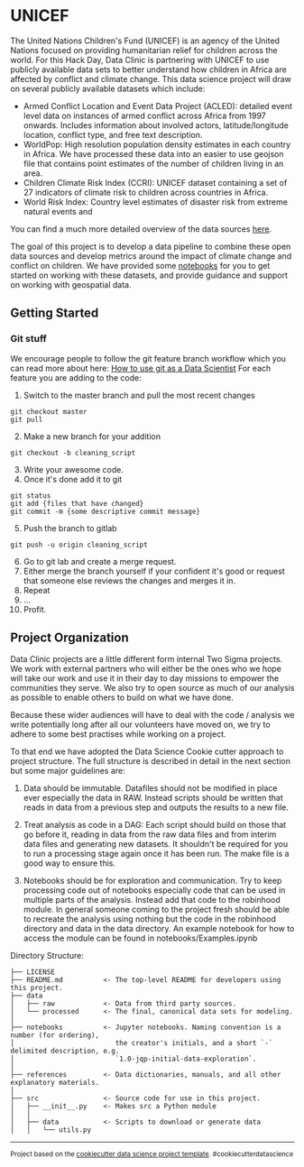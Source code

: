 UNICEF
==============================

The United Nations Children's Fund (UNICEF) is an agency of the United Nations focused on providing humanitarian relief for children across the world. For this Hack Day, Data Clinic is partnering with UNICEF to use publicly available data sets to better understand how children in Africa are affected by conflict and climate change. This data science project will draw on several publicly available datasets which include:

- Armed Conflict Location and Event Data Project (ACLED): detailed event level data on instances of armed conflict across Africa from 1997 onwards. Includes information about involved actors, latitude/longitude location, conflict type, and free text description.
- WorldPop: High resolution population density estimates in each country in Africa. We have processed these data into an easier to use geojson file that contains point  estimates of the number of children living in an area.
- Children Climate Risk Index (CCRI): UNICEF dataset containing a set of 27 indicators of climate risk to children across countries in Africa.
- World Risk Index: Country level estimates of disaster risk from extreme natural events and 

You can find a much more detailed overview of the data sources [here](https://gitlab.twosigma.com/dataclinic/q4-23-dataclinic-unicef-hackday/-/blob/main/Theme3_DataScience_Description.pdf).

The goal of this project is to develop a data pipeline to combine these open data sources and develop metrics around the impact of climate change and conflict on children. We have provided some [notebooks](https://gitlab.twosigma.com/dataclinic/q4-23-dataclinic-unicef-hackday/-/tree/main/notebooks) for you to get started on working with these datasets, and provide guidance and support on working with geospatial data.

Getting Started
-------------

### Git stuff 

We encourage people to follow the git feature branch workflow which you can read more about here: [How to use git as a Data Scientist](https://towardsdatascience.com/why-git-and-how-to-use-git-as-a-data-scientist-4fa2d3bdc197
)
For each feature you are adding to the code: 

1. Switch to the master branch and pull the most recent changes 
```
git checkout master 
git pull
```

2. Make a new branch for your addition 
```
git checkout -b cleaning_script
``` 
3. Write your awesome code.
4. Once it's done add it to git 
```
git status
git add {files that have changed}
git commit -m {some descriptive commit message}
```
5. Push the branch to gitlab 
```
git push -u origin cleaning_script
``` 
6. Go to git lab and create a merge request.
7. Either merge the branch yourself if your confident it's good or request that someone else reviews the changes and merges it in.
8. Repeat
9. ...
10. Profit.

Project Organization
------------

Data Clinic projects are a little different form internal Two Sigma projects. We work with external partners 
who will either be the ones who we hope will take our work and use it in their day to day missions to 
empower the communities they serve. We also try to open source as much of our analysis as possible 
to enable others to build on what we have done. 

Because these wider audiences will have to deal with the code / analysis we write potentially long after 
all our volunteers have moved on, we try to adhere to some best practises while working on a project.

To that end we have adopted the Data Science Cookie cutter approach to project structure. The full 
structure is described in detail in the next section but some major guidelines are:

1. Data should be immutable. Datafiles should not be modified in place ever especially the data in RAW. Instead 
scripts should be written that reads in data from a previous step and outputs the results to a new file. 

2. Treat analysis as code in a DAG: Each script should build on those that go before it, reading in data from 
the raw data files and from interim data files and generating new datasets. It shouldn't be required for you 
to run a processing stage again once it has been run. The make file is a good way to ensure this.

3. Notebooks should be for exploration and communication. Try to keep processing code out of notebooks especially 
code that can be used in multiple parts of the analysis. Instead add that code to the robinhood module. In general
someone coming to the project fresh should be able to recreate the analysis using nothing but the code in the robinhood 
directory and data in the data directory. An example notebook for how to access the module can be found in notebooks/Examples.ipynb


Directory Structure:

    ├── LICENSE
    ├── README.md          <- The top-level README for developers using this project.
    ├── data
    │   ├── raw            <- Data from third party sources.
    │   └── processed      <- The final, canonical data sets for modeling.
    │
    ├── notebooks          <- Jupyter notebooks. Naming convention is a number (for ordering),
    │                         the creator's initials, and a short `-` delimited description, e.g.
    │                         `1.0-jqp-initial-data-exploration`.
    │
    ├── references         <- Data dictionaries, manuals, and all other explanatory materials.
    │
    ├── src                <- Source code for use in this project.
    │   ├── __init__.py    <- Makes src a Python module
    │   │
    │   ├── data           <- Scripts to download or generate data
    │   │   └── utils.py
    

--------

<p><small>Project based on the <a target="_blank" href="https://drivendata.github.io/cookiecutter-data-science/">cookiecutter data science project template</a>. #cookiecutterdatascience</small></p>

